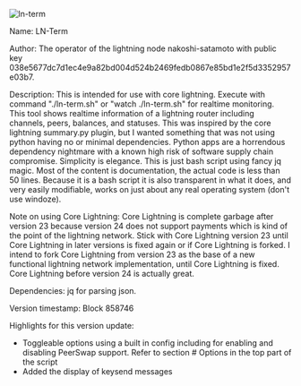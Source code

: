 ![ln-term](https://github.com/user-attachments/assets/79c70ec9-47c0-4029-8d70-f56caee46418)


Name: LN-Term

Author: The operator of the lightning node nakoshi-satamoto with public key 038e5677dc7d1ec4e9a82bd004d524b2469fedb0867e85bd1e2f5d3352957e03b7.

Description: This is intended for use with core lightning. Execute with command "./ln-term.sh" or "watch ./ln-term.sh" for realtime monitoring. This tool shows realtime information of a lightning router including channels, peers, balances, and statuses. This was inspired by the core lightning summary.py plugin, but I wanted something that was not using python having no or minimal dependencies. Python apps are a horrendous dependency nightmare with a known high risk of software supply chain compromise. Simplicity is elegance. This is just bash script using fancy jq magic. Most of the content is documentation, the actual code is less than 50 lines. Because it is a bash script it is also transparent in what it does, and very easily modifiable, works on just about any real operating system (don't use windoze).

Note on using Core Lightning: Core Lightning is complete garbage after version 23 because version 24 does not support payments which is kind of the point of the lightning network. Stick with Core Lightning version 23 until Core Lightning in later versions is fixed again or if Core Lightning is forked. I intend to fork Core Lightning from version 23 as the base of a new functional lightning network implementation, until Core Lightning is fixed. Core Lightning before version 24 is actually great.

Dependencies: jq for parsing json.

Version timestamp: Block 858746

Highlights for this version update: 
* Toggleable options using a built in config including for enabling and disabling PeerSwap support. Refer to section # Options in the top part of the script
* Added the display of keysend messages

